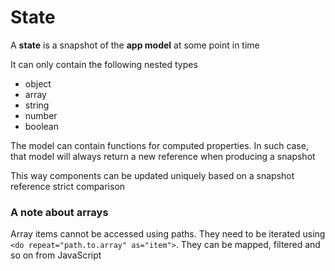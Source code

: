 State
=====

A **state** is a snapshot of the **app model** at some point in time

It can only contain the following nested types

  * object
  * array
  * string
  * number
  * boolean

The model can contain functions for computed properties. In such case, that
model will always return a new reference when producing a snapshot

This way components can be updated uniquely based on a snapshot reference
strict comparison

### A note about arrays

Array items cannot be accessed using paths. They need to be iterated using
`<do repeat="path.to.array" as="item">`. They can be mapped, filtered and so on
from JavaScript

